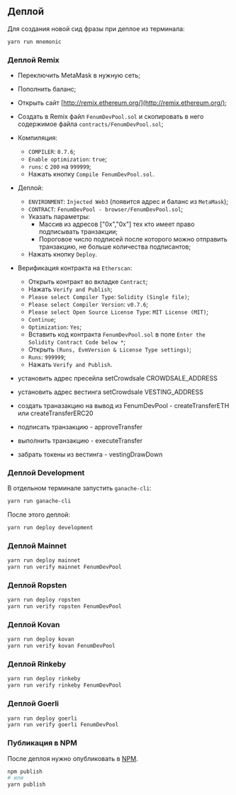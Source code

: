 
## Деплой
Для создания новой сид фразы при деплое из терминала:
```bash
yarn run mnemonic
```


### Деплой Remix
  - Переключить MetaMask в нужную сеть;
  - Пополнить баланс;
  - Открыть сайт [http://remix.ethereum.org/](http://remix.ethereum.org/);
  - Создать в Remix файл `FenumDevPool.sol` и скопировать в него содержимое файла `contracts/FenumDevPool.sol`;
  - Компиляция:
    - `COMPILER`: `0.7.6`;
    - `Enable optimization`: `true`;
    - `runs`: с `200` на `999999`;
    - Нажать кнопку `Compile FenumDevPool.sol`.
  - Деплой:
    - `ENVIRONMENT`: `Injected Web3` (появится адрес и баланс из `MetaMask`);
    - `CONTRACT`: `FenumDevPool - browser/FenumDevPool.sol`;
    - Указать параметры:
      - Массив из адресов ["0x","0x"] тех кто имеет право подписывать транзакции;
      - Пороговое число подписей после которого можно отправить транзакцию, не больше количества подписантов;
    - Нажать кнопку `Deploy`.
  - Верификация контракта на `Etherscan`:
    - Открыть контракт во вкладке `Contract`;
    - Нажать `Verify and Publish`;
    - `Please select Compiler Type`: `Solidity (Single file)`;
    - `Please select Compiler Version`: `v0.7.6`;
    - `Please select Open Source License Type`: `MIT License (MIT)`;
    - `Continue`;
    - `Optimization`: `Yes`;
    - Вставить код контракта `FenumDevPool.sol` в поле `Enter the Solidity Contract Code below *`;
    - Открыть `(Runs, EvmVersion & License Type settings)`;
    - `Runs`: `999999`;
    - Нажать `Verify and Publish`.
  - установить адрес пресейла setCrowdsale CROWDSALE_ADDRESS
  - установить адрес вестинга setCrowdsale VESTING_ADDRESS

  - создать траназакцию на вывод из FenumDevPool - createTransferETH или createTransferERC20
  - подписать транзакцию - approveTransfer
  - выполнить транзакцию - executeTransfer
  - забрать токены из вестинга - vestingDrawDown



### Деплой Development
В отдельном терминале запустить `ganache-cli`:
```bash
yarn run ganache-cli
```

После этого деплой:
```bash
yarn run deploy development
```


### Деплой Mainnet
```bash
yarn run deploy mainnet
yarn run verify mainnet FenumDevPool
```


### Деплой Ropsten
```bash
yarn run deploy ropsten
yarn run verify ropsten FenumDevPool
```


### Деплой Kovan
```bash
yarn run deploy kovan
yarn run verify kovan FenumDevPool
```


### Деплой Rinkeby
```bash
yarn run deploy rinkeby
yarn run verify rinkeby FenumDevPool
```


### Деплой Goerli
```bash
yarn run deploy goerli
yarn run verify goerli FenumDevPool
```


### Публикация в NPM
После деплоя нужно опубликовать в [NPM](https://www.npmjs.com/).
```bash
npm publish
# или
yarn publish
```
